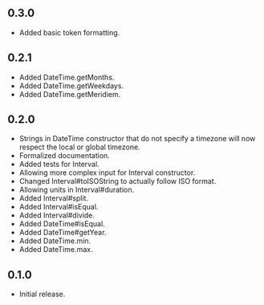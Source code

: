 ## 0.3.0

- Added basic token formatting.

## 0.2.1

- Added DateTime.getMonths.
- Added DateTime.getWeekdays.
- Added DateTime.getMeridiem.

## 0.2.0

- Strings in DateTime constructor that do not specify a timezone will now
  respect the local or global timezone.
- Formalized documentation.
- Added tests for Interval.
- Allowing more complex input for Interval constructor.
- Changed Interval#toISOString to actually follow ISO format.
- Allowing units in Interval#duration.
- Added Interval#split.
- Added Interval#isEqual.
- Added Interval#divide.
- Added DateTime#isEqual.
- Added DateTime#getYear.
- Added DateTime.min.
- Added DateTime.max.

## 0.1.0

- Initial release.
